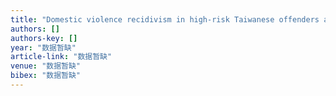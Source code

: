 ```yaml
---
title: "Domestic violence recidivism in high-risk Taiwanese offenders after the completion of violence treatment programs"
authors: []
authors-key: []
year: "数据暂缺"
article-link: "数据暂缺"
venue: "数据暂缺"
bibex: "数据暂缺"
---
```

